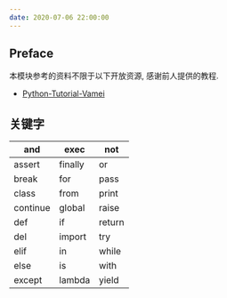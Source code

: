 ```yaml
---
date: 2020-07-06 22:00:00
---
```


## Preface

本模块参考的资料不限于以下开放资源, 感谢前人提供的教程.

+ [Python-Tutorial-Vamei](https://github.com/Vamei/Python-Tutorial-Vamei)



## 关键字

| and      | exec    | not    |
| -------- | ------- | ------ |
| assert   | finally | or     |
| break    | for     | pass   |
| class    | from    | print  |
| continue | global  | raise  |
| def      | if      | return |
| del      | import  | try    |
| elif     | in      | while  |
| else     | is      | with   |
| except   | lambda  | yield  |